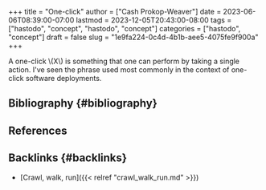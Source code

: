 +++
title = "One-click"
author = ["Cash Prokop-Weaver"]
date = 2023-06-06T08:39:00-07:00
lastmod = 2023-12-05T20:43:00-08:00
tags = ["hastodo", "concept", "hastodo", "concept"]
categories = ["hastodo", "concept"]
draft = false
slug = "1e9fa224-0c4d-4b1b-aee5-4075fe9f900a"
+++

A one-click \\(X\\) is something that one can perform by taking a single action. I've seen the phrase used most commonly in the context of one-click software deployments.


## Bibliography {#bibliography}

## References

<style>.csl-entry{text-indent: -1.5em; margin-left: 1.5em;}</style><div class="csl-bib-body">
</div>


## Backlinks {#backlinks}

-   [Crawl, walk, run]({{< relref "crawl_walk_run.md" >}})
